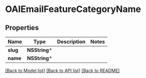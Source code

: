 # OAIEmailFeatureCategoryName

## Properties
Name | Type | Description | Notes
------------ | ------------- | ------------- | -------------
**slug** | **NSString*** |  | 
**name** | **NSString*** |  | 

[[Back to Model list]](../README#documentation-for-models) [[Back to API list]](../README#documentation-for-api-endpoints) [[Back to README]](../README)


